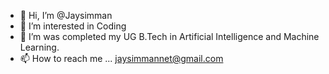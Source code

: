 - 👋 Hi, I’m @Jaysimman
- 👀 I’m interested in Coding
- 🌱 I’m was completed my UG B.Tech in Artificial Intelligence and Machine Learning.
- 📫 How to reach me ... jaysimmannet@gmail.com

<!---
Jaysimman/Jaysimman is a ✨ special ✨ repository because its `README.md` (this file) appears on your GitHub profile.
You can click the Preview link to take a look at your changes.
--->
